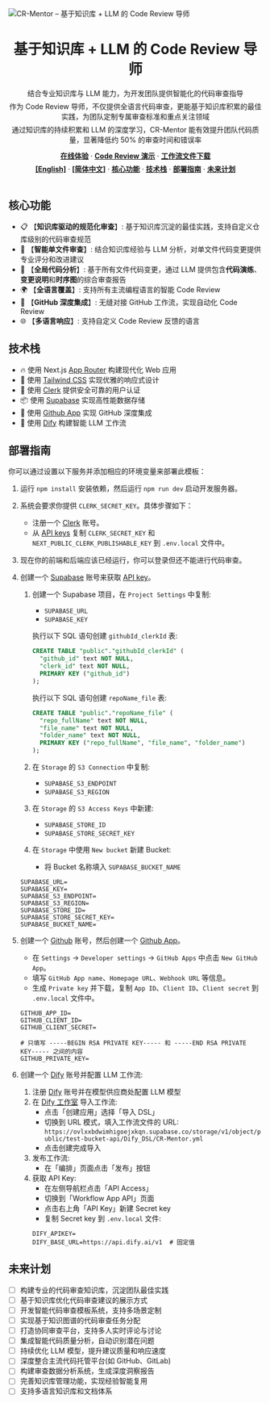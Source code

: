 <div>
  <img alt="CR-Mentor – 基于知识库 + LLM 的 Code Review 导师" src="https://ovlxxbdwimhigoejxkqn.supabase.co/storage/v1/object/public/test-bucket-api/Dify_DSL/en-homePage.png">
  <h1 align="center">基于知识库 + LLM 的 Code Review 导师</h1>
</div>

<div align="center">
  <div>
    结合专业知识库与 LLM 能力，为开发团队提供智能化的代码审查指导
  </div>
  <div style="margin-top: 6px;">
    作为 Code Review 导师，不仅提供全语言代码审查，更能基于知识库积累的最佳实践，为团队定制专属审查标准和重点关注领域
  </div>
  <div style="margin-top: 6px;">
    通过知识库的持续积累和 LLM 的深度学习，CR-Mentor 能有效提升团队代码质量，显著降低约 50% 的审查时间和错误率
  </div>
</div>

<div align="center" style="margin-top: 12px;">
  <a href="https://cr-mentor.top/"><strong>在线体验</strong></a> ·
  <a href="https://github.com/Gijela/CR-Mentor/pull/1"><strong>Code Review 演示</strong></a> ·
  <a href="https://ovlxxbdwimhigoejxkqn.supabase.co/storage/v1/object/public/test-bucket-api/Dify_DSL/CR-Mentor.yml"><strong>工作流文件下载</strong></a>
</div>

<div align="center" style="margin-top: 6px;">
  <a href="README.md"><strong>[English]</strong></a> ·
  <a href="README-zh.md"><strong>[简体中文]</strong></a> ·
  <a href="#核心功能"><strong>核心功能</strong></a> ·
  <a href="#技术栈"><strong>技术栈</strong></a> ·
  <a href="#部署指南"><strong>部署指南</strong></a> ·
  <a href="#未来计划"><strong>未来计划</strong></a>
</div>
<br/>

## 核心功能

- 📋 【**知识库驱动的规范化审查**】: 基于知识库沉淀的最佳实践，支持自定义仓库级别的代码审查规范
- 🤖 【**智能单文件审查**】: 结合知识库经验与 LLM 分析，对单文件代码变更提供专业评分和改进建议
- 🚀 【**全局代码分析**】: 基于所有文件代码变更，通过 LLM 提供包含**代码演练**、**变更说明**和**时序图**的综合审查报告
- 🌍 【**全语言覆盖**】: 支持所有主流编程语言的智能 Code Review
- 🔄 【**GitHub 深度集成**】: 无缝对接 GitHub 工作流，实现自动化 Code Review
- 🌐 【**多语言响应**】: 支持自定义 Code Review 反馈的语言

## 技术栈

- 🔥 使用 Next.js [App Router](https://nextjs.org/docs/app) 构建现代化 Web 应用
- 🎨 使用 [Tailwind CSS](https://tailwindcss.com/) 实现优雅的响应式设计
- 🔐 使用 [Clerk](https://clerk.dev/) 提供安全可靠的用户认证
- 📦 使用 [Supabase](https://supabase.com/) 实现高性能数据存储
- 🔗 使用 [Github App](https://github.com/apps/cr-mentor) 实现 GitHub 深度集成
- 🧠 使用 [Dify](https://dify.ai/) 构建智能 LLM 工作流

## 部署指南
你可以通过设置以下服务并添加相应的环境变量来部署此模板：

1. 运行 `npm install` 安装依赖，然后运行 `npm run dev` 启动开发服务器。

2. 系统会要求你提供 `CLERK_SECRET_KEY`。具体步骤如下：
   - 注册一个 [Clerk](https://clerk.dev) 账号。
   - 从 [API keys](https://dashboard.clerk.com/last-active?path=api-keys) 复制 `CLERK_SECRET_KEY` 和 `NEXT_PUBLIC_CLERK_PUBLISHABLE_KEY` 到 `.env.local` 文件中。

3. 现在你的前端和后端应该已经运行，你可以登录但还不能进行代码审查。

4. 创建一个 [Supabase](https://supabase.com) 账号来获取 [API key](https://supabase.com/dashboard/project/_/settings/api)。
   1. 创建一个 Supabase 项目，在 `Project Settings` 中复制:
      - `SUPABASE_URL`
      - `SUPABASE_KEY`
      
      执行以下 SQL 语句创建 `githubId_clerkId` 表:
      ```sql
      CREATE TABLE "public"."githubId_clerkId" (
        "github_id" text NOT NULL,
        "clerk_id" text NOT NULL,
        PRIMARY KEY ("github_id")
      );
      ```
      执行以下 SQL 语句创建 `repoName_file` 表:
      ```sql
      CREATE TABLE "public"."repoName_file" (
        "repo_fullName" text NOT NULL,
        "file_name" text NOT NULL,
        "folder_name" text NOT NULL,
        PRIMARY KEY ("repo_fullName", "file_name", "folder_name")
      );
      ```

   
   2. 在 `Storage` 的 `S3 Connection` 中复制:
      - `SUPABASE_S3_ENDPOINT`  
      - `SUPABASE_S3_REGION`
   
   3. 在 `Storage` 的 `S3 Access Keys` 中新建:
      - `SUPABASE_STORE_ID`
      - `SUPABASE_STORE_SECRET_KEY`
   
   4. 在 `Storage` 中使用 `New bucket` 新建 Bucket:
      - 将 Bucket 名称填入 `SUPABASE_BUCKET_NAME`

   ```
   SUPABASE_URL=
   SUPABASE_KEY=
   SUPABASE_S3_ENDPOINT=
   SUPABASE_S3_REGION=
   SUPABASE_STORE_ID=
   SUPABASE_STORE_SECRET_KEY=
   SUPABASE_BUCKET_NAME=
   ```

5. 创建一个 [Github](https://github.com) 账号，然后创建一个 [Github App](https://github.com/settings/applications/new)。
   - 在 `Settings` -> `Developer settings` -> `GitHub Apps` 中点击 `New GitHub App`。
   - 填写 `GitHub App name`、`Homepage URL`、`Webhook URL` 等信息。
   - 生成 `Private key` 并下载，复制 `App ID`、`Client ID`、`Client secret` 到 `.env.local` 文件中。
   ```
   GITHUB_APP_ID=
   GITHUB_CLIENT_ID=
   GITHUB_CLIENT_SECRET=

   # 只填写 -----BEGIN RSA PRIVATE KEY----- 和 -----END RSA PRIVATE KEY----- 之间的内容
   GITHUB_PRIVATE_KEY= 
   ```
   
6. 创建一个 [Dify](https://dify.ai/) 账号并配置 LLM 工作流:
   1. 注册 [Dify](https://dify.ai/) 账号并在模型供应商处配置 LLM 模型
   2. 在 [Dify 工作室](https://cloud.dify.ai/apps?category=workflow) 导入工作流:
      - 点击「创建应用」选择「导入 DSL」
      - 切换到 URL 模式，填入工作流文件的 URL: `https://ovlxxbdwimhigoejxkqn.supabase.co/storage/v1/object/public/test-bucket-api/Dify_DSL/CR-Mentor.yml`
      - 点击创建完成导入
   3. 发布工作流:
      - 在「编排」页面点击「发布」按钮
   4. 获取 API Key:
      - 在左侧导航栏点击「API Access」
      - 切换到「Workflow App API」页面
      - 点击右上角「API Key」新建 Secret key
      - 复制 Secret key 到 `.env.local` 文件:
      ```
      DIFY_APIKEY=
      DIFY_BASE_URL=https://api.dify.ai/v1  # 固定值
      ```


## 未来计划

- [ ] 构建专业的代码审查知识库，沉淀团队最佳实践
- [ ] 基于知识库优化代码审查建议的展示方式
- [ ] 开发智能代码审查模板系统，支持多场景定制
- [ ] 实现基于知识图谱的代码审查任务分配
- [ ] 打造协同审查平台，支持多人实时评论与讨论
- [ ] 集成智能代码质量分析，自动识别潜在问题
- [ ] 持续优化 LLM 模型，提升建议质量和响应速度
- [ ] 深度整合主流代码托管平台(如 GitHub、GitLab)
- [ ] 构建审查数据分析系统，生成深度洞察报告
- [ ] 完善知识库管理功能，实现经验智能复用
- [ ] 支持多语言知识库和文档体系
